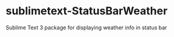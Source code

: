 sublimetext-StatusBarWeather
============================

Sublime Text 3 package for displaying weather info in status bar
